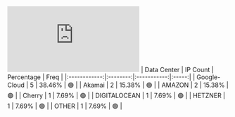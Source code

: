 ![Diagramm](https://github.com/obajay/StateSync-snapshots/blob/main/Projects/Xpla/1/README.md)
| Data Center | IP Count | Percentage | Freq |
|:------------:|:--------:|:-----------:|:-----:|
| Google-Cloud | 5 | 38.46% | 🟢 |
| Akamai | 2 | 15.38% | 🟢 |
| AMAZON | 2 | 15.38% | 🟢 |
| Cherry | 1 | 7.69% | 🟢 |
| DIGITALOCEAN | 1 | 7.69% | 🟢 |
| HETZNER | 1 | 7.69% | 🟢 |
| OTHER | 1 | 7.69% | 🟢 |